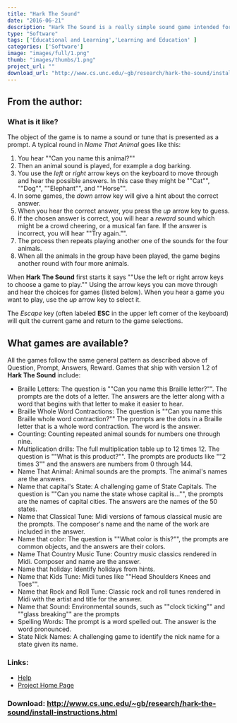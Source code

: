 ```yaml
---
title: "Hark The Sound"
date: "2016-06-21"
description: "Hark The Sound is a really simple sound game intended for young kids who are visually impaired. It was inspired by my friend and colleague Diane Brauner and was written by Gary Bishop. It is free for educational and fun use."
type: "Software"
tags: ['Educational and Learning','Learning and Education' ]
categories: ['Software']
image: "images/full/1.png"
thumb: "images/thumbs/1.png"
project_url: ""
download_url: "http://www.cs.unc.edu/~gb/research/hark-the-sound/install-instructions.html"
---
```

From the author:
----------------

###   


### What is it like?

The object of the game is to name a sound or tune that is presented as a prompt. A typical round in _Name That Animal_ goes like this:

1. You hear ""Can you name this animal?""
2. Then an animal sound is played, for example a dog barking.
3. You use the _left_ or _right_ arrow keys on the keyboard to move through and hear the possible answers. In this case they might be ""Cat"", ""Dog"", ""Elephant"", and ""Horse"".
4. In some games, the _down_ arrow key will give a hint about the correct answer.
5. When you hear the correct answer, you press the _up_ arrow key to guess.
6. If the chosen answer is correct, you will hear a _reward_ sound which might be a crowd cheering, or a musical fan fare. If the answer is incorrect, you will hear ""Try again."".
7. The process then repeats playing another one of the sounds for the four animals.
8. When all the animals in the group have been played, the game begins another round with four more animals.

When **Hark The Sound** first starts it says ""Use the left or right arrow keys to choose a game to play."" Using the arrow keys you can move through and hear the choices for games (listed below). When you hear a game you want to play, use the _up_ arrow key to select it.

The _Escape_ key (often labeled **ESC** in the upper left corner of the keyboard) will quit the current game and return to the game selections.

What games are available?
-------------------------

All the games follow the same general pattern as described above of Question, Prompt, Answers, Reward. Games that ship with version 1.2 of **Hark The Sound** include:

- Braille Letters: The question is ""Can you name this Braille letter?"". The prompts are the dots of a letter. The answers are the letter along with a word that begins with that letter to make it easier to hear.
- Braille Whole Word Contractions: The question is ""Can you name this Braille whole word contraction?"" The prompts are the dots in a Braille letter that is a whole word contraction. The word is the answer.
- Counting: Counting repeated animal sounds for numbers one through nine.
- Multiplication drills: The full multiplication table up to 12 times 12. The question is ""What is this product?"". The prompts are products like ""2 times 3"" and the answers are numbers from 0 through 144.
- Name That Animal: Animal sounds are the prompts. The animal's names are the answers.
- Name that capital's State: A challenging game of State Capitals. The question is ""Can you name the state whose capital is..."", the prompts are the names of capital cities. The answers are the names of the 50 states.
- Name that Classical Tune: Midi versions of famous classical music are the prompts. The composer's name and the name of the work are included in the answer.
- Name that color: The question is ""What color is this?"", the prompts are common objects, and the answers are their colors.
- Name That Country Music Tune: Country music classics rendered in Midi. Composer and name are the answer.
- Name that holiday: Identify holidays from hints.
- Name that Kids Tune: Midi tunes like ""Head Shoulders Knees and Toes"".
- Name that Rock and Roll Tune: Classic rock and roll tunes rendered in Midi with the artist and title for the answer.
- Name that Sound: Environmental sounds, such as ""clock ticking"" and ""glass breaking"" are the prompts
- Spelling Words: The prompt is a word spelled out. The answer is the word pronounced.
- State Nick Names: A challenging game to identify the nick name for a state given its name.

### Links:
- <a href="http://www.oatsoft.org/Software/hark-the-sound/help">Help</a>
- <a href="http://www.cs.unc.edu/Research/assist/Hark/index.html">Project Home Page</a>

### Download: http://www.cs.unc.edu/~gb/research/hark-the-sound/install-instructions.html 